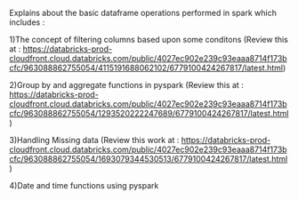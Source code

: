Explains about the basic dataframe operations performed in spark which includes :

1)The concept of filtering columns based upon some conditons (Review this at : https://databricks-prod-cloudfront.cloud.databricks.com/public/4027ec902e239c93eaaa8714f173bcfc/963088862755054/4115191688062102/6779100424267817/latest.html)

2)Group by and aggregate functions in pyspark (Review this at : https://databricks-prod-cloudfront.cloud.databricks.com/public/4027ec902e239c93eaaa8714f173bcfc/963088862755054/1293520222247689/6779100424267817/latest.html)

3)Handling Missing data (Review this work at : https://databricks-prod-cloudfront.cloud.databricks.com/public/4027ec902e239c93eaaa8714f173bcfc/963088862755054/1693079344530513/6779100424267817/latest.html)

4)Date and time functions using pyspark
